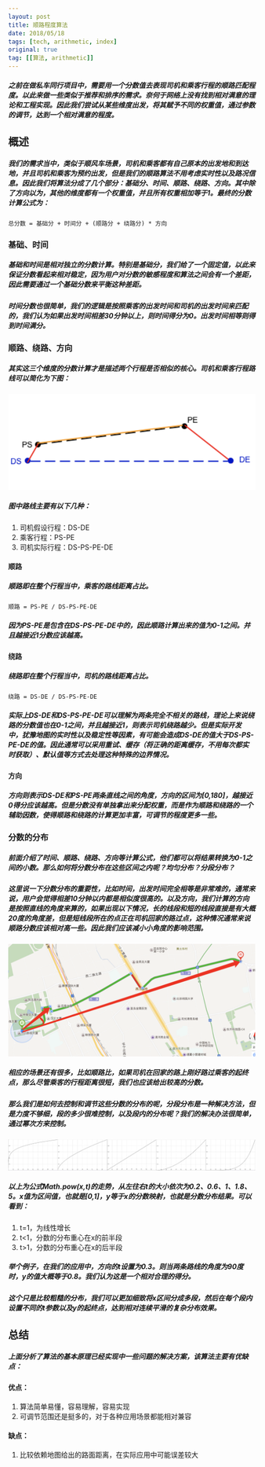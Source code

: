 ```yaml
---
layout: post
title: 顺路程度算法
date: 2018/05/18
tags: [tech, arithmetic, index]
original: true
tag: [[算法, arithmetic]]
---
```


##### 之前在做私车同行项目中，需要用一个分数值去表现司机和乘客行程的顺路匹配程度。以此来做一些类似于推荐和排序的需求。奈何于网络上没有找到相对满意的理论和工程实现。因此我们尝试从某些维度出发，将其赋予不同的权重值，通过参数的调节，达到一个相对满意的程度。

<!-- more -->

## 概述
##### 我们的需求当中，类似于顺风车场景，司机和乘客都有自己原本的出发地和到达地，并且司机和乘客为预约出发，但是我们的顺路算法不用考虑实时性以及路况信息。因此我们将算法分成了几个部分：基础分、时间、顺路、绕路、方向。其中除了方向以为，其他的维度都有一个权重值，并且所有权重相加等于1。最终的分数计算公式为：
<pre><code class="hljs"><div>总分数 = 基础分 + 时间分 + (顺路分 + 绕路分) * 方向
</div></code></pre>

### 基础、时间
##### 基础和时间是相对独立的分数计算。特别是基础分，我们给了一个固定值，以此来保证分数看起来相对稳定，因为用户对分数的敏感程度和算法之间会有一个差距，因此需要通过一个基础分数来平衡这种差距。

##### 时间分数也很简单，我们的逻辑是按照乘客的出发时间和司机的出发时间来匹配的，我们认为如果出发时间相差30分钟以上，则时间得分为0。出发时间相等则得到时间满分。

### 顺路、绕路、方向
##### 其实这三个维度的分数计算才是描述两个行程是否相似的核心。司机和乘客行程路线可以简化为下图：
![司机乘客行程简图](/img/arithmetic/scoreroute.png)

##### 图中路线主要有以下几种：
1. 司机假设行程：DS-DE
2. 乘客行程：PS-PE
3. 司机实际行程：DS-PS-PE-DE

#### 顺路
##### 顺路即在整个行程当中，乘客的路线距离占比。
<pre><code class="hljs"><div>顺路 = PS-PE / DS-PS-PE-DE
</div></code></pre>

##### 因为PS-PE是包含在DS-PS-PE-DE中的，因此顺路计算出来的值为0-1之间。并且越接近1分数应该越高。

#### 绕路
##### 绕路即在整个行程当中，司机的路线距离占比。
<pre><code class="hljs"><div>绕路 = DS-DE / DS-PS-PE-DE
</div></code></pre>

##### 实际上DS-DE和DS-PS-PE-DE可以理解为两条完全不相关的路线，理论上来说绕路的分数值也在0-1之间，并且越接近1，则表示司机绕路越少。但是实际开发中，犹豫地图的实时性以及稳定性等因素，有可能会造成DS-DE的值大于DS-PS-PE-DE的值。因此通常可以采用重试、缓存（将正确的距离缓存，不用每次都实时获取）、默认值等方式去处理这种特殊的边界情况。

#### 方向
##### 方向则表示DS-DE和PS-PE两条直线之间的角度，方向的区间为[0,180]，越接近0得分应该越高。但是分数没有单独拿出来分配权重，而是作为顺路和绕路的一个辅助因数，使得顺路和绕路的计算更加丰富，可调节的程度更多一些。

### 分数的分布
##### 前面介绍了时间、顺路、绕路、方向等计算公式，他们都可以将结果转换为0-1之间的小数。那么如何将分数分布在这些区间之内呢？均匀分布？分段分布？
##### 这里说一下分数分布的重要性，比如时间，出发时间完全相等是非常难的，通常来说，用户会觉得相差10分钟以内都是相似度很高的。以及方向，我们计算的方向是按照直线的角度来算的，如果出现以下情况，长的线段和短的线段直接是有大概20度的角度差，但是短线段所在的点正在司机回家的路过点，这种情况通常来说顺路分数应该相对高一些。因此我们应该减小小角度的影响范围。
![司机乘客行程简图](/img/arithmetic/scoreroute1.png)

##### 相应的场景还有很多，比如顺路比，如果司机在回家的路上刚好路过乘客的起终点，那么尽管乘客的行程距离很短，我们也应该给出较高的分数。

##### 那么我们是如何去控制和调节这些分数的分布的呢，分段分布是一种解决方法，但是力度不够细，段的多少很难控制，以及段内的分布呢？我们的解决办法很简单，通过幂次方来控制。
![司机乘客行程简图](/img/arithmetic/scoreroute2.jpeg)

##### 以上为公式Math.pow(x,t)的走势，从左往右t的大小依次为0.2、0.6、1、1.8、5。x值为区间值，也就是[0,1]，y等于x的分数映射，也就是分数分布结果。可以看到：
1. t=1，为线性增长
2. t<1，分数的分布重心在x的前半段
2. t>1，分数的分布重心在x的后半段

##### 举个例子，在我们的应用中，方向的t设置为0.3。则当两条路线的角度为90度时，y的值大概等于0.8。我们认为这是一个相对合理的得分。

##### 这个只是比较粗糙的分布，我们可以更加细致将x区间分成多段，然后在每个段内设置不同的t参数以及y的起终点，达到相对连续平滑的复杂分布效果。

## 总结
##### 上面分析了算法的基本原理已经实现中一些问题的解决方案，该算法主要有优缺点：
#### 优点：
1. 算法简单易懂，容易理解，容易实现
2. 可调节范围还是挺多的，对于各种应用场景都能相对兼容

#### 缺点：
1. 比较依赖地图给出的路面距离，在实际应用中可能误差较大